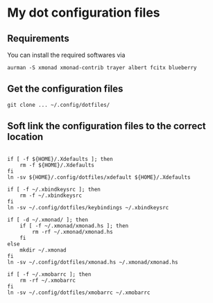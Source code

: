 # My dot configuration files

## Requirements
You can install the required softwares via 

```shell
aurman -S xmonad xmonad-contrib trayer albert fcitx blueberry
```


## Get the configuration files 
```shell
git clone ... ~/.config/dotfiles/ 
```

## Soft link the configuration files to the correct location

```shell

if [ -f ${HOME}/.Xdefaults ]; then 
    rm -f ${HOME}/.Xdefaults
fi 
ln -sv ${HOME}/.config/dotfiles/xdefault ${HOME}/.Xdefaults

if [ -f ~/.xbindkeysrc ]; then 
    rm -f ~/.xbindkeysrc
fi 
ln -sv ~/.config/dotfiles/keybindings ~/.xbindkeysrc

if [ -d ~/.xmonad/ ]; then 
    if [ -f ~/.xmonad/xmonad.hs ]; then 
        rm -rf ~/.xmonad/xmonad.hs
    fi 
else 
    mkdir ~/.xmonad
fi 
ln -sv ~/.config/dotfiles/xmonad.hs ~/.xmonad/xmonad.hs

if [ -f ~/.xmobarrc ]; then 
    rm -rf ~/.xmobarrc
fi 
ln -sv ~/.config/dotfiles/xmobarrc ~/.xmobarrc


```
